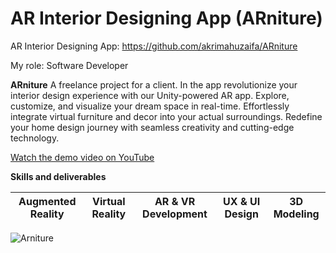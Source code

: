 # AR Interior Designing App (ARniture)

  AR Interior Designing App: https://github.com/akrimahuzaifa/ARniture

  My role: Software Developer

  **ARniture** A freelance project for a client. In the app revolutionize your interior design experience with our Unity-powered AR app. Explore, customize, and visualize your dream space in real-time. Effortlessly integrate virtual furniture and decor into your actual surroundings. Redefine your home design journey with seamless creativity and cutting-edge technology.

  [Watch the demo video on YouTube](https://youtu.be/ynv0q6b9I_U)

  **Skills and deliverables**

  | Augmented Reality | Virtual Reality | AR & VR Development | UX & UI Design | 3D Modeling |
  |-------------------|-----------------|---------------------|----------------|-------------|

  <img src="./images/ARniture_Main.jpg" alt="Arniture"/>